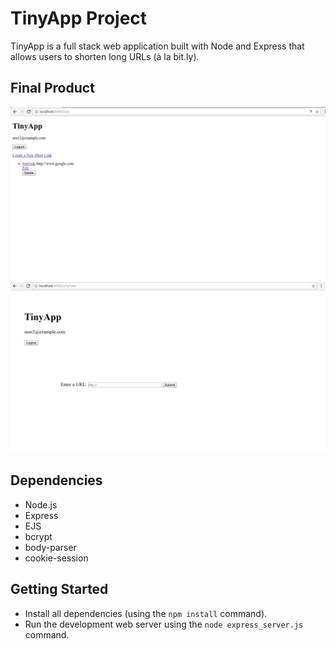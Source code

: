# TinyApp Project

TinyApp is a full stack web application built with Node and Express that allows users to shorten long URLs (à la bit.ly).

## Final Product

!["Screenshot of URLs Index"](https://github.com/eddycheong/tiny-app/blob/master/docs/urls_index.png)
!["Screenshot of Creating New URL"](https://github.com/eddycheong/tiny-app/blob/master/docs/urls_new.png)

## Dependencies

- Node.js
- Express
- EJS
- bcrypt
- body-parser
- cookie-session

## Getting Started

- Install all dependencies (using the `npm install` command).
- Run the development web server using the `node express_server.js` command.

